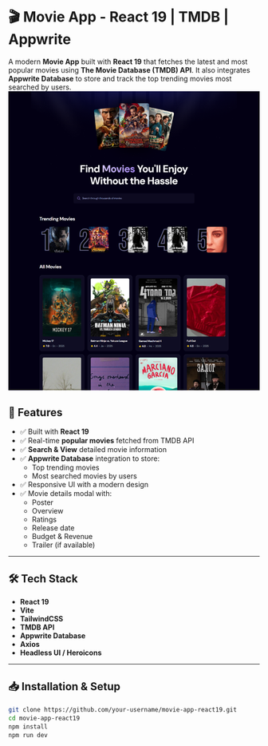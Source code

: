 # 🎬 Movie App - React 19 | TMDB | Appwrite

A modern **Movie App** built with **React 19** that fetches the latest and most popular movies using **The Movie Database (TMDB) API**. It also integrates **Appwrite Database** to store and track the top trending movies most searched by users.
![image alt](https://github.com/AdityaGuptaVarshney/MovieApp19/blob/main/MacBook%20Air%20-%201.png?raw=true)

## 🚀 Features
- ✅ Built with **React 19**
- ✅ Real-time **popular movies** fetched from TMDB API
- ✅ **Search & View** detailed movie information
- ✅ **Appwrite Database** integration to store:
  - Top trending movies
  - Most searched movies by users
- ✅ Responsive UI with a modern design
- ✅ Movie details modal with:
  - Poster
  - Overview
  - Ratings
  - Release date
  - Budget & Revenue
  - Trailer (if available)

---

## 🛠 Tech Stack
- **React 19**
- **Vite**
- **TailwindCSS**
- **TMDB API**
- **Appwrite Database**
- **Axios**
- **Headless UI / Heroicons**

---

## 📥 Installation & Setup

```bash
git clone https://github.com/your-username/movie-app-react19.git
cd movie-app-react19
npm install
npm run dev
